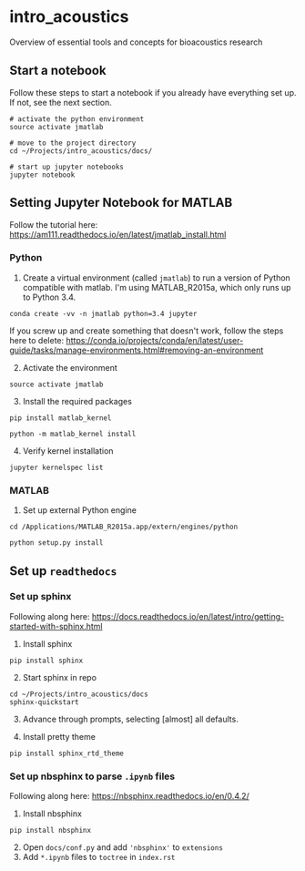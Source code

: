 # intro_acoustics
Overview of essential tools and concepts for bioacoustics research

## Start a notebook

Follow these steps to start a notebook if you already have everything set up. If not, see the next section.
```
# activate the python environment
source activate jmatlab

# move to the project directory
cd ~/Projects/intro_acoustics/docs/

# start up jupyter notebooks
jupyter notebook
```

## Setting Jupyter Notebook for MATLAB

Follow the tutorial here: https://am111.readthedocs.io/en/latest/jmatlab_install.html

### Python

1. Create a virtual environment (called `jmatlab`) to run a version of Python compatible with matlab. I'm using MATLAB_R2015a, which only runs up to Python 3.4.
```
conda create -vv -n jmatlab python=3.4 jupyter
```
If you screw up and create something that doesn't work, follow the steps here to delete: https://conda.io/projects/conda/en/latest/user-guide/tasks/manage-environments.html#removing-an-environment

2. Activate the environment
```
source activate jmatlab
```

3. Install the required packages
```
pip install matlab_kernel

python -m matlab_kernel install
```

4. Verify kernel installation
```
jupyter kernelspec list
```

### MATLAB

1. Set up external Python engine
```
cd /Applications/MATLAB_R2015a.app/extern/engines/python

python setup.py install
```

## Set up `readthedocs`

### Set up sphinx

Following along here: https://docs.readthedocs.io/en/latest/intro/getting-started-with-sphinx.html

1. Install sphinx
```
pip install sphinx
```

2. Start sphinx in repo
```
cd ~/Projects/intro_acoustics/docs
sphinx-quickstart
```
3. Advance through prompts, selecting [almost] all defaults.

4. Install pretty theme
```
pip install sphinx_rtd_theme
```

### Set up nbsphinx to parse `.ipynb` files

Following along here: https://nbsphinx.readthedocs.io/en/0.4.2/

1. Install nbsphinx
```
pip install nbsphinx
```
2. Open `docs/conf.py` and add `'nbsphinx'` to `extensions`
3. Add `*.ipynb` files to `toctree` in `index.rst`
